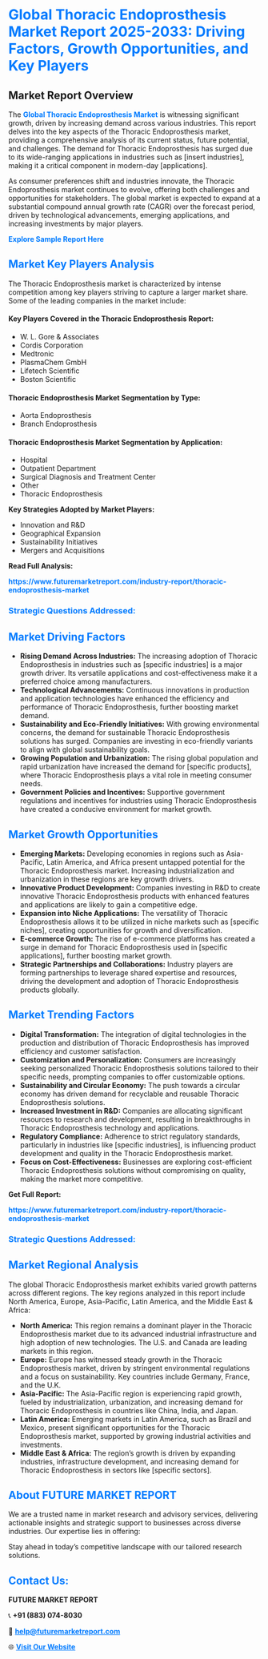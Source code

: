 <h1 style="color: #007BFF;">Global Thoracic Endoprosthesis Market Report 2025-2033: Driving Factors, Growth Opportunities, and Key Players</h1>

<section id="overview">
<h2>Market Report Overview</h2>
<p>The <a href="https://www.futuremarketreport.com/industry-report/thoracic-endoprosthesis-market" style="color: #007BFF; text-decoration: none;"><strong>Global Thoracic Endoprosthesis Market</strong></a> is witnessing significant growth, driven by increasing demand across various industries. This report delves into the key aspects of the Thoracic Endoprosthesis market, providing a comprehensive analysis of its current status, future potential, and challenges. The demand for Thoracic Endoprosthesis has surged due to its wide-ranging applications in industries such as [insert industries], making it a critical component in modern-day [applications].</p>
<p>As consumer preferences shift and industries innovate, the Thoracic Endoprosthesis market continues to evolve, offering both challenges and opportunities for stakeholders. The global market is expected to expand at a substantial compound annual growth rate (CAGR) over the forecast period, driven by technological advancements, emerging applications, and increasing investments by major players.</p>
</section>

<section id="overview">
<p><a href="https://www.futuremarketreport.com/request-sample/reportId=125325" style="color: #007BFF; text-decoration: none;"><strong>Explore Sample Report Here</strong></a></p>
</section>

<section id="key-players">
<h2 style="color: #007BFF;">Market Key Players Analysis</h2>
<p>The Thoracic Endoprosthesis market is characterized by intense competition among key players striving to capture a larger market share. Some of the leading companies in the market include:</p>
<h4>Key Players Covered in the Thoracic Endoprosthesis Report:</h4>
<ul><li>W. L. Gore &amp; Associates</li><li>Cordis Corporation</li><li>Medtronic</li><li>PlasmaChem GmbH</li><li>Lifetech Scientific</li><li>Boston Scientific</li></ul>
<h4>Thoracic Endoprosthesis Market Segmentation by Type:</h4>
<ul><li>Aorta Endoprosthesis</li><li>Branch Endoprosthesis</li></ul>

<h4>Thoracic Endoprosthesis Market Segmentation by Application:</h4>
<ul><li>Hospital</li><li>Outpatient Department</li><li>Surgical Diagnosis and Treatment Center</li><li>Other</li><li>Thoracic Endoprosthesis</li></ul>
<p><strong>Key Strategies Adopted by Market Players:</strong></p>
<ul>
<li>Innovation and R&D</li>
<li>Geographical Expansion</li>
<li>Sustainability Initiatives</li>
<li>Mergers and Acquisitions</li>
</ul>
</section>

<section>
<p><strong>Read Full Analysis: </strong></p><a href="https://www.futuremarketreport.com/industry-report/thoracic-endoprosthesis-market" style="color: #007BFF; text-decoration: none;"><strong>https://www.futuremarketreport.com/industry-report/thoracic-endoprosthesis-market</strong></a>
<h3 style="color: #007BFF;">Strategic Questions Addressed:</h3>
</section>

<section id="driving-factors">
<h2 style="color: #007BFF;">Market Driving Factors</h2>
<ul>
<li><strong>Rising Demand Across Industries:</strong> The increasing adoption of Thoracic Endoprosthesis in industries such as [specific industries] is a major growth driver. Its versatile applications and cost-effectiveness make it a preferred choice among manufacturers.</li>
<li><strong>Technological Advancements:</strong> Continuous innovations in production and application technologies have enhanced the efficiency and performance of Thoracic Endoprosthesis, further boosting market demand.</li>
<li><strong>Sustainability and Eco-Friendly Initiatives:</strong> With growing environmental concerns, the demand for sustainable Thoracic Endoprosthesis solutions has surged. Companies are investing in eco-friendly variants to align with global sustainability goals.</li>
<li><strong>Growing Population and Urbanization:</strong> The rising global population and rapid urbanization have increased the demand for [specific products], where Thoracic Endoprosthesis plays a vital role in meeting consumer needs.</li>
<li><strong>Government Policies and Incentives:</strong> Supportive government regulations and incentives for industries using Thoracic Endoprosthesis have created a conducive environment for market growth.</li>
</ul>
</section>

<section id="growth-opportunities">
<h2 style="color: #007BFF;">Market Growth Opportunities</h2>
<ul>
<li><strong>Emerging Markets:</strong> Developing economies in regions such as Asia-Pacific, Latin America, and Africa present untapped potential for the Thoracic Endoprosthesis market. Increasing industrialization and urbanization in these regions are key growth drivers.</li>
<li><strong>Innovative Product Development:</strong> Companies investing in R&D to create innovative Thoracic Endoprosthesis products with enhanced features and applications are likely to gain a competitive edge.</li>
<li><strong>Expansion into Niche Applications:</strong> The versatility of Thoracic Endoprosthesis allows it to be utilized in niche markets such as [specific niches], creating opportunities for growth and diversification.</li>
<li><strong>E-commerce Growth:</strong> The rise of e-commerce platforms has created a surge in demand for Thoracic Endoprosthesis used in [specific applications], further boosting market growth.</li>
<li><strong>Strategic Partnerships and Collaborations:</strong> Industry players are forming partnerships to leverage shared expertise and resources, driving the development and adoption of Thoracic Endoprosthesis products globally.</li>
</ul>
</section>

<section id="trending-factors">
<h2 style="color: #007BFF;">Market Trending Factors</h2>
<ul>
<li><strong>Digital Transformation:</strong> The integration of digital technologies in the production and distribution of Thoracic Endoprosthesis has improved efficiency and customer satisfaction.</li>
<li><strong>Customization and Personalization:</strong> Consumers are increasingly seeking personalized Thoracic Endoprosthesis solutions tailored to their specific needs, prompting companies to offer customizable options.</li>
<li><strong>Sustainability and Circular Economy:</strong> The push towards a circular economy has driven demand for recyclable and reusable Thoracic Endoprosthesis solutions.</li>
<li><strong>Increased Investment in R&D:</strong> Companies are allocating significant resources to research and development, resulting in breakthroughs in Thoracic Endoprosthesis technology and applications.</li>
<li><strong>Regulatory Compliance:</strong> Adherence to strict regulatory standards, particularly in industries like [specific industries], is influencing product development and quality in the Thoracic Endoprosthesis market.</li>
<li><strong>Focus on Cost-Effectiveness:</strong> Businesses are exploring cost-efficient Thoracic Endoprosthesis solutions without compromising on quality, making the market more competitive.</li>
</ul>
</section>

<section>
<p><strong>Get Full Report: </strong></p><a href="https://www.futuremarketreport.com/industry-report/thoracic-endoprosthesis-market" style="color: #007BFF; text-decoration: none;"><strong>https://www.futuremarketreport.com/industry-report/thoracic-endoprosthesis-market</strong></a>
<h3 style="color: #007BFF;">Strategic Questions Addressed:</h3>
</section>


<section id="regional-analysis">
<h2 style="color: #007BFF;">Market Regional Analysis</h2>
<p>The global Thoracic Endoprosthesis market exhibits varied growth patterns across different regions. The key regions analyzed in this report include North America, Europe, Asia-Pacific, Latin America, and the Middle East & Africa:</p>
<ul>
<li><strong>North America:</strong> This region remains a dominant player in the Thoracic Endoprosthesis market due to its advanced industrial infrastructure and high adoption of new technologies. The U.S. and Canada are leading markets in this region.</li>
<li><strong>Europe:</strong> Europe has witnessed steady growth in the Thoracic Endoprosthesis market, driven by stringent environmental regulations and a focus on sustainability. Key countries include Germany, France, and the U.K.</li>
<li><strong>Asia-Pacific:</strong> The Asia-Pacific region is experiencing rapid growth, fueled by industrialization, urbanization, and increasing demand for Thoracic Endoprosthesis in countries like China, India, and Japan.</li>
<li><strong>Latin America:</strong> Emerging markets in Latin America, such as Brazil and Mexico, present significant opportunities for the Thoracic Endoprosthesis market, supported by growing industrial activities and investments.</li>
<li><strong>Middle East & Africa:</strong> The region’s growth is driven by expanding industries, infrastructure development, and increasing demand for Thoracic Endoprosthesis in sectors like [specific sectors].</li>
</ul>
</section>

<footer>
<h2 style="color: #007BFF;">About FUTURE MARKET REPORT</h2>
<p>We are a trusted name in market research and advisory services, delivering actionable insights and strategic support to businesses across diverse industries. Our expertise lies in offering:</p>

<p>Stay ahead in today’s competitive landscape with our tailored research solutions.</p>

<h2 style="color: #007BFF;">Contact Us:</h2>
<p><strong>FUTURE MARKET REPORT</strong></p>
<p>📞 <strong>+91 (883) 074-8030</strong></p>
<p>📧 <strong><a href="mailto:help@futuremarketreport.com" style="color: #007BFF;">help@futuremarketreport.com</a></strong></p>
<p>🌐 <strong><a href="https://www.futuremarketreport.com/" style="color: #007BFF;">Visit Our Website</a></strong></p>
</footer>